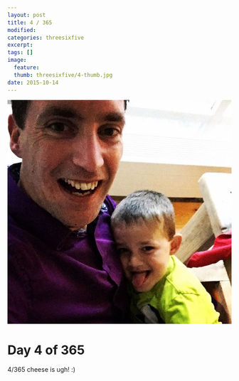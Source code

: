 ```yaml
---
layout: post
title: 4 / 365
modified:
categories: threesixfive
excerpt:
tags: []
image:
  feature: 
  thumb: threesixfive/4-thumb.jpg
date: 2015-10-14
---
```


![4](/images/threesixfive/4.jpg)

# Day 4 of 365

4/365 cheese is ugh! :)
